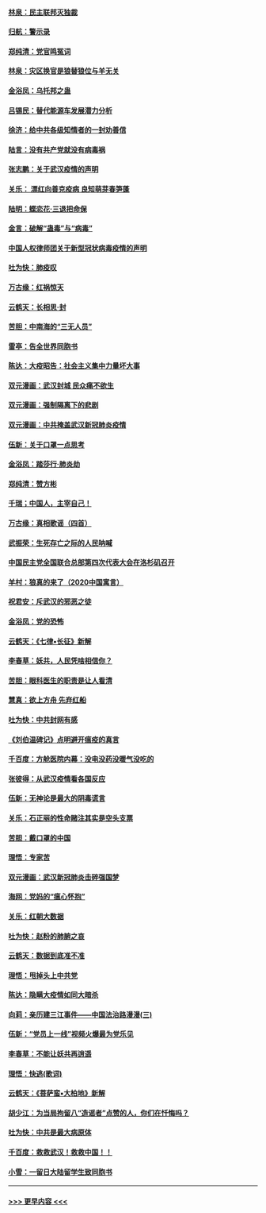#### [林泉：民主联邦灭独裁](../pages/nsc993/n11870998.md?t=02160444) 
#### [归航：警示录](../pages/nsc993/n11870963.md?t=02160444) 
#### [郑纯清：党官鸣冤词](../pages/nsc993/n11870938.md?t=02160444) 
#### [林泉：灾区换官是狼替狼位与羊无关](../pages/nsc993/n11870896.md?t=02160444) 
#### [金浴凤：乌托邦之蛊](../pages/nsc993/n11870879.md?t=02160444) 
#### [吕锡民：替代能源车发展潜力分析](../pages/nsc993/n11870656.md?t=02160444) 
#### [徐济：给中共各级知情者的一封劝善信](../pages/nsc993/n11868561.md?t=02160444) 
#### [陆言：没有共产党就没有病毒祸](../pages/nsc993/n11868232.md?t=02160444) 
#### [张志鹏：关于武汉疫情的声明](../pages/nsc993/n11867182.md?t=02160444) 
#### [关乐： 漂红向善克疫病 良知萌芽春笋蓬](../pages/nsc993/n11865710.md?t=02160444) 
#### [陆明：蝶恋花‧三退把命保](../pages/nsc993/n11865673.md?t=02160444) 
#### [金言：破解“蛊毒”与“病毒”](../pages/nsc993/n11864103.md?t=02160444) 
#### [中国人权律师团关于新型冠状病毒疫情的声明](../pages/nsc993/n11864249.md?t=02160444) 
#### [吐为快：肺疫叹](../pages/nsc993/n11864027.md?t=02160444) 
#### [万古缘：红祸惊天](../pages/nsc993/n11864079.md?t=02160444) 
#### [云鹤天：长相思‧封](../pages/nsc993/n11864006.md?t=02160444) 
#### [苦胆：中南海的“三无人员”](../pages/nsc993/n11862997.md?t=02160444) 
#### [雷亭：告全世界同胞书](../pages/nsc993/n11862572.md?t=02160444) 
#### [陈达：大疫昭告：社会主义集中力量坏大事](../pages/nsc993/n11859419.md?t=02160444) 
#### [双元漫画：武汉封城 民众痛不欲生](../pages/nsc993/n11859287.md?t=02160444) 
#### [双元漫画：强制隔离下的悲剧](../pages/nsc993/n11859244.md?t=02160444) 
#### [双元漫画：中共掩盖武汉新冠肺炎疫情](../pages/nsc993/n11858249.md?t=02160444) 
#### [伍新：关于口罩一点思考](../pages/nsc993/n11859195.md?t=02160444) 
#### [金浴凤：踏莎行‧肺炎劫](../pages/nsc993/n11858227.md?t=02160444) 
#### [郑纯清：赞方彬](../pages/nsc993/n11856803.md?t=02160444) 
#### [千瑞；中国人，主宰自己！](../pages/nsc993/n11856793.md?t=02160444) 
#### [万古缘：真相歌谣（四首）](../pages/nsc993/n11856263.md?t=02160444) 
#### [武振荣：生死存亡之际的人民呐喊](../pages/nsc993/n11856256.md?t=02160444) 
#### [中国民主党全国联合总部第四次代表大会在洛杉矶召开](../pages/nsc993/n11856344.md?t=02160444) 
#### [羊村：狼真的来了（2020中国寓言）](../pages/nsc993/n11856229.md?t=02160444) 
#### [祝君安：斥武汉的邪恶之徒](../pages/nsc993/n11855861.md?t=02160444) 
#### [金浴凤：党的恐怖](../pages/nsc993/n11855849.md?t=02160444) 
#### [云鹤天：《七律▪长征》新解](../pages/nsc993/n11855479.md?t=02160444) 
#### [李春草：妖共，人民凭啥相信你？](../pages/nsc993/n11855196.md?t=02160444) 
#### [苦胆：眼科医生的职责是让人看清](../pages/nsc993/n11853840.md?t=02160444) 
#### [慧真：欲上方舟 先弃红船](../pages/nsc993/n11853483.md?t=02160444) 
#### [吐为快：中共封网有感](../pages/nsc993/n11852575.md?t=02160444) 
#### [《刘伯温碑记》点明避开瘟疫的真言](../pages/nsc993/n11852128.md?t=02160444) 
#### [千百度：方舱医院内幕：没电没药没暖气没吃的](../pages/nsc993/n11850211.md?t=02160444) 
#### [张彼得：从武汉疫情看各国反应](../pages/nsc993/n11850102.md?t=02160444) 
#### [伍新：无神论是最大的阴毒谎言](../pages/nsc993/n11846129.md?t=02160444) 
#### [关乐：石正丽的性命赌注其实是空头支票](../pages/nsc993/n11846109.md?t=02160444) 
#### [苦胆：戴口罩的中国](../pages/nsc993/n11845576.md?t=02160444) 
#### [理悟：专家苦](../pages/nsc993/n11845564.md?t=02160444) 
#### [双元漫画：武汉新冠肺炎击碎强国梦](../pages/nsc993/n11843320.md?t=02160444) 
#### [海网：党妈的“瘟心怀抱”](../pages/nsc993/n11840740.md?t=02160444) 
#### [关乐：红朝大数据](../pages/nsc993/n11840675.md?t=02160444) 
#### [吐为快：赵粉的肺腑之哀](../pages/nsc993/n11840618.md?t=02160444) 
#### [云鹤天：数据到底准不准](../pages/nsc993/n11840325.md?t=02160444) 
#### [理悟：甩掉头上中共党](../pages/nsc993/n11838826.md?t=02160444) 
#### [陈达：隐瞒大疫情如同大暗杀](../pages/nsc993/n11838771.md?t=02160444) 
#### [向莉：亲历建三江事件——中国法治路漫漫(三)](../pages/nsc993/n11831825.md?t=02160444) 
#### [伍新：“党员上一线”视频火爆最为党乐见](../pages/nsc993/n11838200.md?t=02160444) 
#### [李春草：不能让妖共再逍遥](../pages/nsc993/n11838102.md?t=02160444) 
#### [理悟：快逃(歌词)](../pages/nsc993/n11838083.md?t=02160444) 
#### [云鹤天：《菩萨蛮▪大柏地》新解](../pages/nsc993/n11838059.md?t=02160444) 
#### [胡少江：为当局拘留八“造谣者”点赞的人，你们在忏悔吗？](../pages/nsc993/n11836801.md?t=02160444) 
#### [吐为快：中共是最大病原体](../pages/nsc993/n11836748.md?t=02160444) 
#### [千百度：救救武汉！救救中国！！](../pages/nsc993/n11836145.md?t=02160444) 
#### [小雪：一留日大陆留学生致同胞书](../pages/nsc993/n11834624.md?t=02160444) 

----
#### [ >>> 更早内容 <<< ](../indexes/nsc993-earlier.md)
